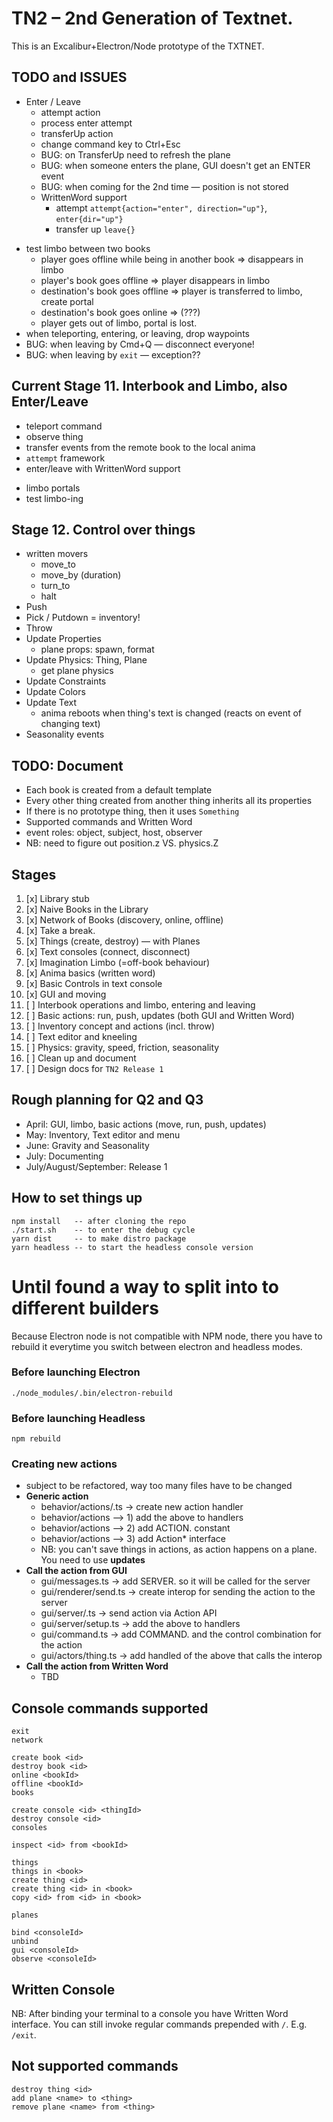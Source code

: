# TN2 – 2nd Generation of Textnet.

This is an Excalibur+Electron/Node prototype of the TXTNET.

## TODO and ISSUES
+ Enter / Leave
    + attempt action
    + process enter attempt
    + transferUp action
    + change command key to Ctrl+Esc
    + BUG: on TransferUp need to refresh the plane
    + BUG: when someone enters the plane, GUI doesn't get an ENTER event
    + BUG: when coming for the 2nd time — position is not stored
    + WrittenWord support
        + attempt `attempt{action="enter", direction="up"}`, `enter{dir="up"}`
        + transfer up `leave{}`
- test limbo between two books
    - player goes offline while being in another book => disappears in limbo
    - player's book goes offline => player disappears in limbo
    - destination's book goes offline => player is transferred to limbo, create portal
    - destination's book goes online => (???)
    - player gets out of limbo, portal is lost.
- when teleporting, entering, or leaving, drop waypoints
- BUG: when leaving by Cmd+Q — disconnect everyone!
- BUG: when leaving by `exit` — exception??

## Current Stage 11. Interbook and Limbo, also Enter/Leave
+ teleport command
+ observe thing
+ transfer events from the remote book to the local anima
+ `attempt` framework
+ enter/leave with WrittenWord support
- limbo portals
- test limbo-ing

## Stage 12. Control over things
- written movers
    - move_to
    - move_by (duration)
    - turn_to 
    - halt
- Push
- Pick / Putdown = inventory!
- Throw
- Update Properties
    - plane props: spawn, format
- Update Physics: Thing, Plane
    - get plane physics
- Update Constraints
- Update Colors
- Update Text
    - anima reboots when thing's text is changed (reacts on event of changing text)
- Seasonality events

## TODO: Document
- Each book is created from a default template
- Every other thing created from another thing inherits all its properties
- If there is no prototype thing, then it uses `Something`
- Supported commands and Written Word
- event roles: object, subject, host, observer
- NB: need to figure out position.z VS. physics.Z

## Stages
1. [x] Library stub
2. [x] Naive Books in the Library
3. [x] Network of Books (discovery, online, offline)
4. [x] Take a break.
5. [x] Things (create, destroy) — with Planes
6. [x] Text consoles (connect, disconnect)
7. [x] Imagination Limbo (=off-book behaviour)
8. [x] Anima basics (written word)
9. [x] Basic Controls in text console
10. [x] GUI and moving
11. [ ] Interbook operations and limbo, entering and leaving
12. [ ] Basic actions: run, push, updates (both GUI and Written Word)
13. [ ] Inventory concept and actions (incl. throw)
14. [ ] Text editor and kneeling
15. [ ] Physics: gravity, speed, friction, seasonality
16. [ ] Clean up and document
17. [ ] Design docs for `TN2 Release 1`

## Rough planning for Q2 and Q3
- April: GUI, limbo, basic actions (move, run, push, updates)
- May: Inventory, Text editor and menu
- June: Gravity and Seasonality 
- July: Documenting
- July/August/September: Release 1


## How to set things up
    npm install   -- after cloning the repo
    ./start.sh    -- to enter the debug cycle
    yarn dist     -- to make distro package
    yarn headless -- to start the headless console version

# Until found a way to split into to different builders
Because Electron node is not compatible with NPM node, there you have to rebuild it everytime you switch between electron and headless modes.

### Before launching Electron
    ./node_modules/.bin/electron-rebuild
### Before launching Headless
    npm rebuild


### Creating new actions
- subject to be refactored, way too many files have to be changed
- **Generic action**
    - behavior/actions/<action>.ts -> create new action handler
    - behavior/actions —> 1) add the above to handlers
    - behavior/actions —> 2) add ACTION.<action> constant
    - behavior/actions —> 3) add Action* interface
    - NB: you can't save things in actions, as action happens on a plane. You need to use **updates**
- **Call the action from GUI**
    - gui/messages.ts -> add SERVER.<action> so it will be called for the server
    - gui/renderer/send.ts -> create interop for sending the action to the server
    - gui/server/<action>.ts -> send action via Action API
    - gui/server/setup.ts -> add the above to handlers
    - gui/command.ts -> add COMMAND.<action> and the control combination for the action
    - gui/actors/thing.ts -> add handled of the above that calls the interop
- **Call the action from Written Word**
    - TBD


## Console commands supported
    exit
    network

    create book <id>
    destroy book <id>
    online <bookId>
    offline <bookId>
    books

    create console <id> <thingId>
    destroy console <id>
    consoles

    inspect <id> from <bookId>

    things
    things in <book>
    create thing <id>
    create thing <id> in <book>
    copy <id> from <id> in <book>

    planes

    bind <consoleId>
    unbind
    gui <consoleId>
    observe <consoleId>

## Written Console
NB: After binding your terminal to a console you have Written Word interface.
You can still invoke regular commands prepended with `/`. E.g. `/exit`.

## Not supported commands
    destroy thing <id>
    add plane <name> to <thing>
    remove plane <name> from <thing>
